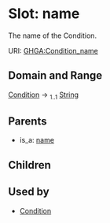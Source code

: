 
# Slot: name


The name of the Condition.

URI: [GHGA:Condition_name](https://w3id.org/GHGA/Condition_name)


## Domain and Range

[Condition](Condition.md) &#8594;  <sub>1..1</sub> [String](types/String.md)

## Parents

 *  is_a: [name](name.md)

## Children


## Used by

 * [Condition](Condition.md)
